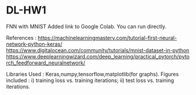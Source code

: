 # DL-HW1
FNN with MNIST
Added link to Google Colab. You can run directly.

References :
https://machinelearningmastery.com/tutorial-first-neural-network-python-keras/
https://www.digitalocean.com/community/tutorials/mnist-dataset-in-python
https://www.deeplearningwizard.com/deep_learning/practical_pytorch/pytorch_feedforward_neuralnetwork/

Libraries Used :
Keras,numpy,tensorflow,matplotlib(for graphs).
Figures included :
i) training loss vs. training iterations; 
ii) test loss vs. training iterations.


